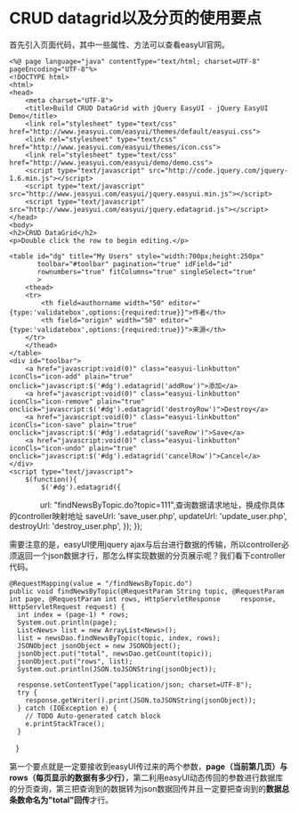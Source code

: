 # CRUD datagrid以及分页的使用要点

首先引入页面代码，其中一些属性、方法可以查看easyUI官网。

    <%@ page language="java" contentType="text/html; charset=UTF-8"
    pageEncoding="UTF-8"%>
    <!DOCTYPE html>
    <html>
    <head>
        <meta charset="UTF-8">
        <title>Build CRUD DataGrid with jQuery EasyUI - jQuery EasyUI Demo</title>
        <link rel="stylesheet" type="text/css" href="http://www.jeasyui.com/easyui/themes/default/easyui.css">
        <link rel="stylesheet" type="text/css" href="http://www.jeasyui.com/easyui/themes/icon.css">
        <link rel="stylesheet" type="text/css" href="http://www.jeasyui.com/easyui/demo/demo.css">
        <script type="text/javascript" src="http://code.jquery.com/jquery-1.6.min.js"></script>
        <script type="text/javascript" src="http://www.jeasyui.com/easyui/jquery.easyui.min.js"></script>
        <script type="text/javascript" src="http://www.jeasyui.com/easyui/jquery.edatagrid.js"></script>
    </head>
    <body>
    <h2>CRUD DataGrid</h2>
    <p>Double click the row to begin editing.</p>

    <table id="dg" title="My Users" style="width:700px;height:250px"
           toolbar="#toolbar" pagination="true" idField="id"
           rownumbers="true" fitColumns="true" singleSelect="true"
           >
        <thead>
        <tr>
            <th field=authorname width="50" editor="{type:'validatebox',options:{required:true}}">作者</th>
            <th field="origin" width="50" editor="{type:'validatebox',options:{required:true}}">来源</th>
        </tr>
        </thead>
    </table>
    <div id="toolbar">
        <a href="javascript:void(0)" class="easyui-linkbutton" iconCls="icon-add" plain="true" onclick="javascript:$('#dg').edatagrid('addRow')">添加</a>
        <a href="javascript:void(0)" class="easyui-linkbutton" iconCls="icon-remove" plain="true" onclick="javascript:$('#dg').edatagrid('destroyRow')">Destroy</a>
        <a href="javascript:void(0)" class="easyui-linkbutton" iconCls="icon-save" plain="true" onclick="javascript:$('#dg').edatagrid('saveRow')">Save</a>
        <a href="javascript:void(0)" class="easyui-linkbutton" iconCls="icon-undo" plain="true" onclick="javascript:$('#dg').edatagrid('cancelRow')">Cancel</a>
    </div>
    <script type="text/javascript">
        $(function(){
            $('#dg').edatagrid({
                url: "findNewsByTopic.do?topic=111",查询数据请求地址，换成你具体的controller映射地址
                saveUrl: 'save_user.php',
                updateUrl: 'update_user.php',
                destroyUrl: 'destroy_user.php',
            });
        });
    </script>
    </body>
    </html>
    
需要注意的是，easyUI使用jquery ajax与后台进行数据的传输，所以controller必须返回一个json数据才行，那怎么样实现数据的分页展示呢？我们看下controller代码。

    @RequestMapping(value = "/findNewsByTopic.do")
    public void findNewsByTopic(@RequestParam String topic, @RequestParam int page, @RequestParam int rows, HttpServletResponse     response, HttpServletRequest request) {
      int index = (page-1) * rows;
      System.out.println(page);
      List<News> list = new ArrayList<News>();
      list = newsDao.findNewsByTopic(topic, index, rows);
      JSONObject jsonObject = new JSONObject();
      jsonObject.put("total", newsDao.getCount(topic));
      jsonObject.put("rows", list);
      System.out.println(JSON.toJSONString(jsonObject));

      response.setContentType("application/json; charset=UTF-8");
      try {
        response.getWriter().print(JSON.toJSONString(jsonObject));
      } catch (IOException e) {
        // TODO Auto-generated catch block
        e.printStackTrace();
      }
    }
    
第一个要点就是一定要接收到easyUI传过来的两个参数，**page（当前第几页）与rows（每页显示的数据有多少行）**，第二利用easyUI动态传回的参数进行数据库的分页查询，第三把查询到的数据转为json数据回传并且一定要把查询到的**数据总条数命名为"total"回传**才行。
